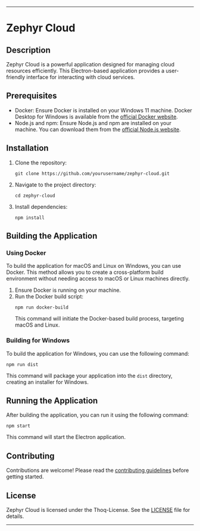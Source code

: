 ---

# Zephyr Cloud

## Description

Zephyr Cloud is a powerful application designed for managing cloud resources efficiently. This Electron-based application provides a user-friendly interface for interacting with cloud services.

## Prerequisites

- Docker: Ensure Docker is installed on your Windows 11 machine. Docker Desktop for Windows is available from the [official Docker website](https://www.docker.com/products/docker-desktop).
- Node.js and npm: Ensure Node.js and npm are installed on your machine. You can download them from the [official Node.js website](https://nodejs.org/).

## Installation

1. Clone the repository:
   ```
   git clone https://github.com/yourusername/zephyr-cloud.git
   ```
2. Navigate to the project directory:
   ```
   cd zephyr-cloud
   ```
3. Install dependencies:
   ```
   npm install
   ```

## Building the Application

### Using Docker

To build the application for macOS and Linux on Windows, you can use Docker. This method allows you to create a cross-platform build environment without needing access to macOS or Linux machines directly.

1. Ensure Docker is running on your machine.
2. Run the Docker build script:
   ```
   npm run docker-build
   ```
   This command will initiate the Docker-based build process, targeting macOS and Linux.

### Building for Windows

To build the application for Windows, you can use the following command:

```
npm run dist
```

This command will package your application into the `dist` directory, creating an installer for Windows.

## Running the Application

After building the application, you can run it using the following command:

```
npm start
```

This command will start the Electron application.

## Contributing

Contributions are welcome! Please read the [contributing guidelines](CONTRIBUTING.md) before getting started.

## License

Zephyr Cloud is licensed under the Thoq-License. See the [LICENSE](LICENSE) file for details.

---